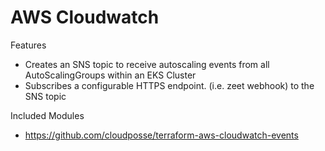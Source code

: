 # AWS Cloudwatch

Features
- Creates an SNS topic to receive autoscaling events from all AutoScalingGroups within an EKS Cluster
- Subscribes a configurable HTTPS endpoint. (i.e. zeet webhook) to the SNS topic

Included Modules
- https://github.com/cloudposse/terraform-aws-cloudwatch-events



